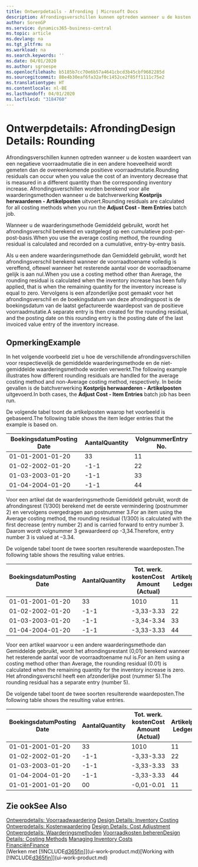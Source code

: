 ```yaml
---
title: Ontwerpdetails - Afronding | Microsoft Docs
description: Afrondingsverschillen kunnen optreden wanneer u de kosten waardeert van een negatieve voorraadmutatie die in een andere hoeveelheid wordt gemeten dan de overeenkomende positieve voorraadmutatie. Afrondingsverschillen worden berekend voor alle waarderingsmethoden wanneer u de batchverwerking **Kostprijs herwaarderen - Artikelposten** uitvoert.
author: SorenGP
ms.service: dynamics365-business-central
ms.topic: article
ms.devlang: na
ms.tgt_pltfrm: na
ms.workload: na
ms.search.keywords: ''
ms.date: 04/01/2020
ms.author: sgroespe
ms.openlocfilehash: b5185b7cc70e6b57a4641cbcd3b45cbf9682285d
ms.sourcegitcommit: 88e4b30eaf6fa32af0c1452ce2f85ff1111c75e2
ms.translationtype: HT
ms.contentlocale: nl-BE
ms.lasthandoff: 04/01/2020
ms.locfileid: "3184760"
---
```

# <a name="design-details-rounding"></a><span data-ttu-id="cdb44-104">Ontwerpdetails: Afronding</span><span class="sxs-lookup"><span data-stu-id="cdb44-104">Design Details: Rounding</span></span>
<span data-ttu-id="cdb44-105">Afrondingsverschillen kunnen optreden wanneer u de kosten waardeert van een negatieve voorraadmutatie die in een andere hoeveelheid wordt gemeten dan de overeenkomende positieve voorraadmutatie.</span><span class="sxs-lookup"><span data-stu-id="cdb44-105">Rounding residuals can occur when you value the cost of an inventory decrease that is measured in a different quantity than the corresponding inventory increase.</span></span> <span data-ttu-id="cdb44-106">Afrondingsverschillen worden berekend voor alle waarderingsmethoden wanneer u de batchverwerking **Kostprijs herwaarderen - Artikelposten** uitvoert.</span><span class="sxs-lookup"><span data-stu-id="cdb44-106">Rounding residuals are calculated for all costing methods when you run the **Adjust Cost - Item Entries** batch job.</span></span>  

 <span data-ttu-id="cdb44-107">Wanneer u de waarderingsmethode Gemiddeld gebruikt, wordt het afrondingsverschil berekend en vastgelegd op een cumulatieve post-per-post-basis.</span><span class="sxs-lookup"><span data-stu-id="cdb44-107">When you use the average costing method, the rounding residual is calculated and recorded on a cumulative, entry-by-entry basis.</span></span>  

 <span data-ttu-id="cdb44-108">Als u een andere waarderingsmethode dan Gemiddeld gebruikt, wordt het afrondingsverschil berekend wanneer de voorraadtoename volledig is vereffend, oftewel wanneer het resterende aantal voor de voorraadtoename gelijk is aan nul.</span><span class="sxs-lookup"><span data-stu-id="cdb44-108">When you use a costing method other than Average, the rounding residual is calculated when the inventory increase has been fully applied, that is when the remaining quantity for the inventory increase is equal to zero.</span></span> <span data-ttu-id="cdb44-109">Vervolgens is een afzonderlijke post gemaakt voor het afrondingsverschil en de boekingsdatum van deze afrondingspost is de boekingsdatum van de laatst gefactureerde waardepost van de positieve voorraadmutatie.</span><span class="sxs-lookup"><span data-stu-id="cdb44-109">A separate entry is then created for the rounding residual, and the posting date on this rounding entry is the posting date of the last invoiced value entry of the inventory increase.</span></span>  

## <a name="example"></a><span data-ttu-id="cdb44-110">Opmerking</span><span class="sxs-lookup"><span data-stu-id="cdb44-110">Example</span></span>  
 <span data-ttu-id="cdb44-111">In het volgende voorbeeld ziet u hoe de verschillende afrondingsverschillen voor respectievelijk de gemiddelde waarderingsmethode en de niet-gemiddelde waarderingsmethode worden verwerkt.</span><span class="sxs-lookup"><span data-stu-id="cdb44-111">The following example illustrates how different rounding residuals are handled for the average costing method and non-Average costing method, respectively.</span></span> <span data-ttu-id="cdb44-112">In beide gevallen is de batchverwerking **Kostprijs herwaarderen - Artikelposten** uitgevoerd.</span><span class="sxs-lookup"><span data-stu-id="cdb44-112">In both cases, the **Adjust Cost - Item Entries** batch job has been run.</span></span>  

 <span data-ttu-id="cdb44-113">De volgende tabel toont de artikelposten waarop het voorbeeld is gebaseerd.</span><span class="sxs-lookup"><span data-stu-id="cdb44-113">The following table shows the item ledger entries that the example is based on.</span></span>  

|<span data-ttu-id="cdb44-114">Boekingsdatum</span><span class="sxs-lookup"><span data-stu-id="cdb44-114">Posting Date</span></span>|<span data-ttu-id="cdb44-115">Aantal</span><span class="sxs-lookup"><span data-stu-id="cdb44-115">Quantity</span></span>|<span data-ttu-id="cdb44-116">Volgnummer</span><span class="sxs-lookup"><span data-stu-id="cdb44-116">Entry No.</span></span>|  
|------------------|--------------|---------------|  
|<span data-ttu-id="cdb44-117">01-01-20</span><span class="sxs-lookup"><span data-stu-id="cdb44-117">01-01-20</span></span>|<span data-ttu-id="cdb44-118">3</span><span class="sxs-lookup"><span data-stu-id="cdb44-118">3</span></span>|<span data-ttu-id="cdb44-119">1</span><span class="sxs-lookup"><span data-stu-id="cdb44-119">1</span></span>|  
|<span data-ttu-id="cdb44-120">01-02-20</span><span class="sxs-lookup"><span data-stu-id="cdb44-120">02-01-20</span></span>|<span data-ttu-id="cdb44-121">-1</span><span class="sxs-lookup"><span data-stu-id="cdb44-121">-1</span></span>|<span data-ttu-id="cdb44-122">2</span><span class="sxs-lookup"><span data-stu-id="cdb44-122">2</span></span>|  
|<span data-ttu-id="cdb44-123">01-03-20</span><span class="sxs-lookup"><span data-stu-id="cdb44-123">03-01-20</span></span>|<span data-ttu-id="cdb44-124">-1</span><span class="sxs-lookup"><span data-stu-id="cdb44-124">-1</span></span>|<span data-ttu-id="cdb44-125">3</span><span class="sxs-lookup"><span data-stu-id="cdb44-125">3</span></span>|  
|<span data-ttu-id="cdb44-126">01-04-20</span><span class="sxs-lookup"><span data-stu-id="cdb44-126">04-01-20</span></span>|<span data-ttu-id="cdb44-127">-1</span><span class="sxs-lookup"><span data-stu-id="cdb44-127">-1</span></span>|<span data-ttu-id="cdb44-128">4</span><span class="sxs-lookup"><span data-stu-id="cdb44-128">4</span></span>|  

 <span data-ttu-id="cdb44-129">Voor een artikel dat de waarderingsmethode Gemiddeld gebruikt, wordt de afrondingsrest (1/300) berekend met de eerste vermindering (postnummer 2) en vervolgens overgedragen aan postnummer 3.</span><span class="sxs-lookup"><span data-stu-id="cdb44-129">For an item using the Average costing method, the rounding residual (1/300) is calculated with the first decrease (entry number 2) and is carried forward to entry number 3.</span></span> <span data-ttu-id="cdb44-130">Daarom wordt volgnummer 3 gewaardeerd op -3,34.</span><span class="sxs-lookup"><span data-stu-id="cdb44-130">Therefore, entry number 3 is valued at –3.34.</span></span>  

 <span data-ttu-id="cdb44-131">De volgende tabel toont de twee soorten resulterende waardeposten.</span><span class="sxs-lookup"><span data-stu-id="cdb44-131">The following table shows the resulting value entries.</span></span>  

|<span data-ttu-id="cdb44-132">Boekingsdatum</span><span class="sxs-lookup"><span data-stu-id="cdb44-132">Posting Date</span></span>|<span data-ttu-id="cdb44-133">Aantal</span><span class="sxs-lookup"><span data-stu-id="cdb44-133">Quantity</span></span>|<span data-ttu-id="cdb44-134">Tot. werk. kosten</span><span class="sxs-lookup"><span data-stu-id="cdb44-134">Cost Amount (Actual)</span></span>|<span data-ttu-id="cdb44-135">Artikelpostnr.</span><span class="sxs-lookup"><span data-stu-id="cdb44-135">Item Ledger Entry No.</span></span>|<span data-ttu-id="cdb44-136">Volgnummer</span><span class="sxs-lookup"><span data-stu-id="cdb44-136">Entry No.</span></span>|  
|------------------|--------------|----------------------------|---------------------------|---------------|  
|<span data-ttu-id="cdb44-137">01-01-20</span><span class="sxs-lookup"><span data-stu-id="cdb44-137">01-01-20</span></span>|<span data-ttu-id="cdb44-138">3</span><span class="sxs-lookup"><span data-stu-id="cdb44-138">3</span></span>|<span data-ttu-id="cdb44-139">10</span><span class="sxs-lookup"><span data-stu-id="cdb44-139">10</span></span>|<span data-ttu-id="cdb44-140">1</span><span class="sxs-lookup"><span data-stu-id="cdb44-140">1</span></span>|<span data-ttu-id="cdb44-141">1</span><span class="sxs-lookup"><span data-stu-id="cdb44-141">1</span></span>|  
|<span data-ttu-id="cdb44-142">01-02-20</span><span class="sxs-lookup"><span data-stu-id="cdb44-142">02-01-20</span></span>|<span data-ttu-id="cdb44-143">-1</span><span class="sxs-lookup"><span data-stu-id="cdb44-143">-1</span></span>|<span data-ttu-id="cdb44-144">-3,33</span><span class="sxs-lookup"><span data-stu-id="cdb44-144">-3.33</span></span>|<span data-ttu-id="cdb44-145">2</span><span class="sxs-lookup"><span data-stu-id="cdb44-145">2</span></span>|<span data-ttu-id="cdb44-146">2</span><span class="sxs-lookup"><span data-stu-id="cdb44-146">2</span></span>|  
|<span data-ttu-id="cdb44-147">01-03-20</span><span class="sxs-lookup"><span data-stu-id="cdb44-147">03-01-20</span></span>|<span data-ttu-id="cdb44-148">-1</span><span class="sxs-lookup"><span data-stu-id="cdb44-148">-1</span></span>|<span data-ttu-id="cdb44-149">-3,34</span><span class="sxs-lookup"><span data-stu-id="cdb44-149">-3.34</span></span>|<span data-ttu-id="cdb44-150">3</span><span class="sxs-lookup"><span data-stu-id="cdb44-150">3</span></span>|<span data-ttu-id="cdb44-151">3</span><span class="sxs-lookup"><span data-stu-id="cdb44-151">3</span></span>|  
|<span data-ttu-id="cdb44-152">01-04-20</span><span class="sxs-lookup"><span data-stu-id="cdb44-152">04-01-20</span></span>|<span data-ttu-id="cdb44-153">-1</span><span class="sxs-lookup"><span data-stu-id="cdb44-153">-1</span></span>|<span data-ttu-id="cdb44-154">-3,33</span><span class="sxs-lookup"><span data-stu-id="cdb44-154">-3.33</span></span>|<span data-ttu-id="cdb44-155">4</span><span class="sxs-lookup"><span data-stu-id="cdb44-155">4</span></span>|<span data-ttu-id="cdb44-156">4</span><span class="sxs-lookup"><span data-stu-id="cdb44-156">4</span></span>|  

 <span data-ttu-id="cdb44-157">Voor een artikel waarvoor u een andere waarderingsmethode dan Gemiddelde gebruikt, wordt het afrondingsrestant (0,01) berekend wanneer het resterende aantal voor de voorraadtoename nul is.</span><span class="sxs-lookup"><span data-stu-id="cdb44-157">For an item using a costing method other than Average, the rounding residual (0.01) is calculated when the remaining quantity for the inventory increase is zero.</span></span> <span data-ttu-id="cdb44-158">Het afrondingsverschil heeft een afzonderlijke post (nummer 5).</span><span class="sxs-lookup"><span data-stu-id="cdb44-158">The rounding residual has a separate entry (number 5).</span></span>  

 <span data-ttu-id="cdb44-159">De volgende tabel toont de twee soorten resulterende waardeposten.</span><span class="sxs-lookup"><span data-stu-id="cdb44-159">The following table shows the resulting value entries.</span></span>  

|<span data-ttu-id="cdb44-160">Boekingsdatum</span><span class="sxs-lookup"><span data-stu-id="cdb44-160">Posting Date</span></span>|<span data-ttu-id="cdb44-161">Aantal</span><span class="sxs-lookup"><span data-stu-id="cdb44-161">Quantity</span></span>|<span data-ttu-id="cdb44-162">Tot. werk. kosten</span><span class="sxs-lookup"><span data-stu-id="cdb44-162">Cost Amount (Actual)</span></span>|<span data-ttu-id="cdb44-163">Artikelpostnr.</span><span class="sxs-lookup"><span data-stu-id="cdb44-163">Item Ledger Entry No.</span></span>|<span data-ttu-id="cdb44-164">Volgnummer</span><span class="sxs-lookup"><span data-stu-id="cdb44-164">Entry No.</span></span>|  
|------------------|--------------|----------------------------|---------------------------|---------------|  
|<span data-ttu-id="cdb44-165">01-01-20</span><span class="sxs-lookup"><span data-stu-id="cdb44-165">01-01-20</span></span>|<span data-ttu-id="cdb44-166">3</span><span class="sxs-lookup"><span data-stu-id="cdb44-166">3</span></span>|<span data-ttu-id="cdb44-167">10</span><span class="sxs-lookup"><span data-stu-id="cdb44-167">10</span></span>|<span data-ttu-id="cdb44-168">1</span><span class="sxs-lookup"><span data-stu-id="cdb44-168">1</span></span>|<span data-ttu-id="cdb44-169">1</span><span class="sxs-lookup"><span data-stu-id="cdb44-169">1</span></span>|  
|<span data-ttu-id="cdb44-170">01-02-20</span><span class="sxs-lookup"><span data-stu-id="cdb44-170">02-01-20</span></span>|<span data-ttu-id="cdb44-171">-1</span><span class="sxs-lookup"><span data-stu-id="cdb44-171">-1</span></span>|<span data-ttu-id="cdb44-172">-3,33</span><span class="sxs-lookup"><span data-stu-id="cdb44-172">-3.33</span></span>|<span data-ttu-id="cdb44-173">2</span><span class="sxs-lookup"><span data-stu-id="cdb44-173">2</span></span>|<span data-ttu-id="cdb44-174">2</span><span class="sxs-lookup"><span data-stu-id="cdb44-174">2</span></span>|  
|<span data-ttu-id="cdb44-175">01-03-20</span><span class="sxs-lookup"><span data-stu-id="cdb44-175">03-01-20</span></span>|<span data-ttu-id="cdb44-176">-1</span><span class="sxs-lookup"><span data-stu-id="cdb44-176">-1</span></span>|<span data-ttu-id="cdb44-177">-3,33</span><span class="sxs-lookup"><span data-stu-id="cdb44-177">-3.33</span></span>|<span data-ttu-id="cdb44-178">3</span><span class="sxs-lookup"><span data-stu-id="cdb44-178">3</span></span>|<span data-ttu-id="cdb44-179">3</span><span class="sxs-lookup"><span data-stu-id="cdb44-179">3</span></span>|  
|<span data-ttu-id="cdb44-180">01-04-20</span><span class="sxs-lookup"><span data-stu-id="cdb44-180">04-01-20</span></span>|<span data-ttu-id="cdb44-181">-1</span><span class="sxs-lookup"><span data-stu-id="cdb44-181">-1</span></span>|<span data-ttu-id="cdb44-182">-3,33</span><span class="sxs-lookup"><span data-stu-id="cdb44-182">-3.33</span></span>|<span data-ttu-id="cdb44-183">4</span><span class="sxs-lookup"><span data-stu-id="cdb44-183">4</span></span>|<span data-ttu-id="cdb44-184">4</span><span class="sxs-lookup"><span data-stu-id="cdb44-184">4</span></span>|  
|<span data-ttu-id="cdb44-185">01-01-20</span><span class="sxs-lookup"><span data-stu-id="cdb44-185">01-01-20</span></span>|<span data-ttu-id="cdb44-186">0</span><span class="sxs-lookup"><span data-stu-id="cdb44-186">0</span></span>|<span data-ttu-id="cdb44-187">-0,01</span><span class="sxs-lookup"><span data-stu-id="cdb44-187">-0.01</span></span>|<span data-ttu-id="cdb44-188">1</span><span class="sxs-lookup"><span data-stu-id="cdb44-188">1</span></span>|<span data-ttu-id="cdb44-189">5</span><span class="sxs-lookup"><span data-stu-id="cdb44-189">5</span></span>|  

## <a name="see-also"></a><span data-ttu-id="cdb44-190">Zie ook</span><span class="sxs-lookup"><span data-stu-id="cdb44-190">See Also</span></span>  
 <span data-ttu-id="cdb44-191">[Ontwerpdetails: Voorraadwaardering](design-details-inventory-costing.md) </span><span class="sxs-lookup"><span data-stu-id="cdb44-191">[Design Details: Inventory Costing](design-details-inventory-costing.md) </span></span>  
 <span data-ttu-id="cdb44-192">[Ontwerpdetails: Kostenwaardering](design-details-cost-adjustment.md) </span><span class="sxs-lookup"><span data-stu-id="cdb44-192">[Design Details: Cost Adjustment](design-details-cost-adjustment.md) </span></span>  
 <span data-ttu-id="cdb44-193">[Ontwerpdetails: Waarderingsmethoden](design-details-costing-methods.md) [Voorraadkosten beheren](finance-manage-inventory-costs.md)</span><span class="sxs-lookup"><span data-stu-id="cdb44-193">[Design Details: Costing Methods](design-details-costing-methods.md) [Managing Inventory Costs](finance-manage-inventory-costs.md)</span></span>  
 [<span data-ttu-id="cdb44-194">Financiën</span><span class="sxs-lookup"><span data-stu-id="cdb44-194">Finance</span></span>](finance.md)  
 <span data-ttu-id="cdb44-195">[Werken met [!INCLUDE[d365fin](includes/d365fin_md.md)]](ui-work-product.md)</span><span class="sxs-lookup"><span data-stu-id="cdb44-195">[Working with [!INCLUDE[d365fin](includes/d365fin_md.md)]](ui-work-product.md)</span></span>
